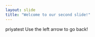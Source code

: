 ```yaml
---
layout: slide
title: "Welcome to our second slide!"
---
```

priyatest
Use the left arrow to go back!
